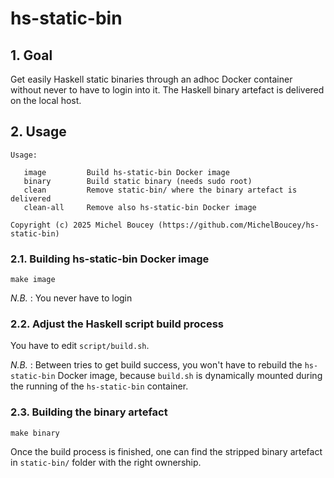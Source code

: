 # hs-static-bin

## 1. Goal

Get easily Haskell static binaries through an adhoc Docker container without never to have to login into it. The Haskell binary artefact is delivered on the local host.

## 2. Usage

```
Usage:

   image         Build hs-static-bin Docker image
   binary        Build static binary (needs sudo root)
   clean         Remove static-bin/ where the binary artefact is delivered
   clean-all     Remove also hs-static-bin Docker image

Copyright (c) 2025 Michel Boucey (https://github.com/MichelBoucey/hs-static-bin)
```

### 2.1. Building hs-static-bin Docker image

```
make image
```

_N.B._ : You never have to login 

### 2.2. Adjust the Haskell script build process

You have to edit `script/build.sh`.

_N.B._ : Between tries to get build success, you won't have to rebuild the `hs-static-bin` Docker image, because `build.sh` is dynamically mounted during the running of the `hs-static-bin` container.

### 2.3. Building the binary artefact

```
make binary
```

Once the build process is finished, one can find the stripped binary artefact in `static-bin/` folder with the right ownership.


